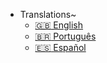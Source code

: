 - Translations~
    - [:uk: English](/)
    - [:brazil: Português](/pt-br/)
    - [:es: Español](/es-ar/)
